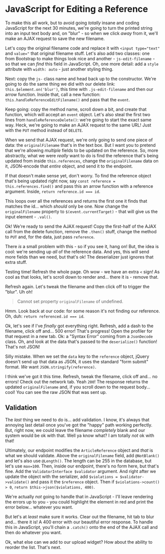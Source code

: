 # JavaScript for Editing a Reference

To make this all work, but to avoid going *totally* insane and coding JavaScript
for the next 30 minutes, we're going to turn the printed string into an input
text body and, on "blur" - so when we click *away* from it, we'll make an AJAX
request to save the new filename.

Let's copy the original filename code and replace it with
`<input type="text" ` and `value="` that original filename stuff. Let's also
add two classes: one from Bootstrap to make things look nice and another -
`js-edit-filename` - so that we can *find* this field in JavaScript. Oh, one more
detail: add a `style` attribute with `width: auto` - just another styling thing.

Next: copy the `js-` class name and head back up to the constructor. We're going
to do the same thing we did with our delete link:
`this.$element.on('blur')`, this time with `.js-edit-filename` and then our arrow
function. Inside that, call a new function: `this.handleReferenceEditFilename()`
and pass that the `event`.

Keep going: copy the method name, scroll down a bit, and create that function,
which will accept an `event` object. Let's also steal the first two lines from
`handleReferenceDelete()`: we're going to start the exact same way. Heck, we're
going to make an AJAX request to the same URL! Just with the `PUT` method instead
of `DELETE`.

When we send that AJAX request, we're only going to send one piece of data: the
`originalFilename` that's in the text box. But I want you to pretend that we're
allowing *multiple* fields to be updated on the reference. So, more abstractly,
what we were *really* want to do is find the reference that's being updated from
inside `this.references`, change the `originalFilename` data on it, JSON-encode
that *entire* object, and send it to the endpoint.

If that doesn't make sense yet, don't worry. To find the reference object that's
being updated right now, say `const reference = this.references.find()` and pass
this an arrow function with a reference argument. Inside, `return reference.id === id`.

This loops over all the references and returns the first one it finds that matches
the id... which *should* only be one. Now change the `originalFilename` property
to `$(event.currentTarget)` - that will give us the input element - `.val()`.

Ok! We're ready to send the AJAX request! Copy the first-half of the AJAX call from
the delete function, remove the `.then()` stuff, change the method to `PUT` and,
for the data, just pass `reference`.

There *is* a small problem with this - so if you see it, hang on! But, the idea
is cool: we're sending up *all* of the reference data. And yes, this *will* send
more fields than we need, but that's ok! The deserializer just ignores that extra
stuff.

Testing time! Refresh the whole page. Oh wow - we have an extra `<` sign! As cool
as that looks, let's scroll down to render and... there it is - remove that.

Refresh again. Let's tweak the filename and then click off to trigger the "blur".
Uh oh!

> Cannot set property `originalFilename` of undefined.

Hmm. Look back at our code: for some reason it's not finding our reference. Oh, duh:
`return referenced.id === id`.

Ok, let's see if I've *finally* got everything right. Refresh, add a dash to the
filename, click off and... 500 error! That's progress! Open the profiler for
that request in a new tab. Ok: a "Syntax Error" coming from a `JsonDecode`
class. Oh, and look at the data that's passed to the `deserialize()` function!
That's not JSON!

Silly mistake. When we set the `data` key to the `reference` object, jQuery doesn't
send up that data as JSON, it uses the standard "form submit" format. *We* want
`JSON.stringify(reference)`.

I think we've got it this time. Refresh, tweak the filename, click off and... no
errors! Check out the network tab. Yeah `200`! The response returns the updated
`originalFilename` and, if you scroll down to the request body... cool! You can
see the raw JSON that was sent up.

## Validation

The *last* thing we need to do is... add validation. I know, it's always that annoying
last detail once you've got the "happy" path working perfectly. But, right now,
we could leave the filename *completely* blank and our system would be ok with
that. Well ya know what? I am totally *not* ok with that!

Ultimately, our endpoint modifies the `ArticleReference` object and *that* is
what we should validate. Above the `originalFilename` field, add `@NotBlank()`
and let's also use `@Length()`. The length can be 255 in the database, but let's
use `max=100`. Then, inside our endpoint, there's no form here, but that's fine.
Add the `ValidatorInterface $validator` argument. And right after we update the
object with the serializer, add `$violations = $validator->validate()` and pass
it the `$reference` object. Then if `$violations->count() > 0`,
`return $this->json($violations, 400)`.

We're actually *not* going to handle that in JavaScript - I'll leave rendering
the errors up to you - you could highlight the element in red and print the error
below... whatever you want.

But let's at *least* make sure it works. Clear out the filename, hit tab to blur
and... there it is! A 400 error with our beautiful error response. To handle this
in JavaScript, you'll chain a `.catch()` onto the end of the AJAX call and then
do whatever you want.

Ok, what else can we add to our upload widget? How about the ability to reorder
the list. That's next.
